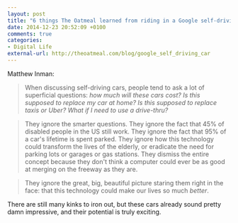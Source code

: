 ```yaml
---
layout: post
title: "6 things The Oatmeal learned from riding in a Google self-driving car"
date: 2014-12-23 20:52:09 +0100
comments: true
categories: 
- Digital Life
external-url: http://theoatmeal.com/blog/google_self_driving_car
---
```


Matthew Inman:

> When discussing self-driving cars, people tend to ask a lot of superficial questions: _how much will these cars cost? Is this supposed to replace my car at home? Is this supposed to replace taxis or Uber? What if I need to use a drive-thru?_

> They ignore the smarter questions. They ignore the fact that 45% of disabled people in the US still work. They ignore the fact that 95% of a car's lifetime is spent parked. They ignore how this technology could transform the lives of the elderly, or eradicate the need for parking lots or garages or gas stations. They dismiss the entire concept because they don't think a computer could ever be as good at merging on the freeway as they are. 

> They ignore the great, big, beautiful picture staring them right in the face: that this technology could make our lives so much _better_.

There are still many kinks to iron out, but these cars already sound pretty damn impressive, and their potential is truly exciting.